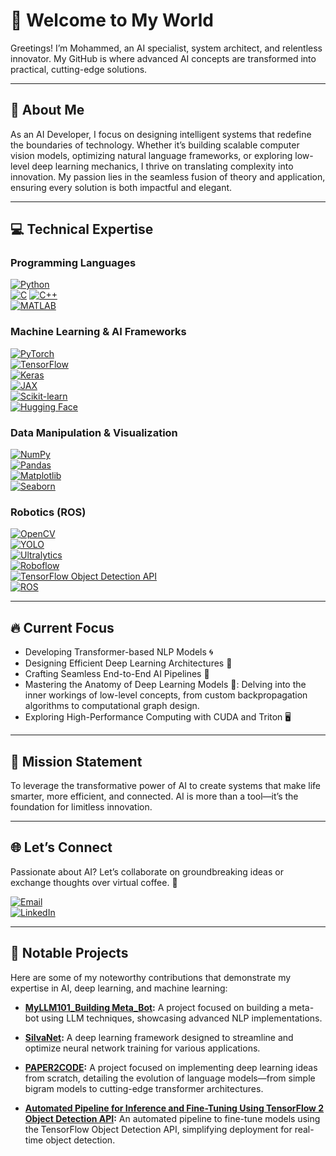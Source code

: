 # 🚀 Welcome to My World

Greetings! I’m Mohammed, an AI specialist, system architect, and relentless innovator. My GitHub is where advanced AI concepts are transformed into practical, cutting-edge solutions.

---

## 🌟 About Me

As an AI Developer, I focus on designing intelligent systems that redefine the boundaries of technology. Whether it’s building scalable computer vision models, optimizing natural language frameworks, or exploring low-level deep learning mechanics, I thrive on translating complexity into innovation. My passion lies in the seamless fusion of theory and application, ensuring every solution is both impactful and elegant.

---

## 💻 Technical Expertise

### **Programming Languages**
[![Python](https://img.shields.io/badge/Python-3776AB?style=for-the-badge&logo=python&logoColor=white)](https://www.python.org)  
[![C](https://img.shields.io/badge/C-A8B9CC?style=for-the-badge&logo=c&logoColor=white)](https://en.wikipedia.org/wiki/C_(programming_language))  
[![C++](https://img.shields.io/badge/C++-00599C?style=for-the-badge&logo=c%2B%2B&logoColor=white)](https://en.wikipedia.org/wiki/C%2B%2B)  
[![MATLAB](https://img.shields.io/badge/MATLAB-0076A8?style=for-the-badge&logo=matlab&logoColor=white)](https://www.mathworks.com/products/matlab.html)  

### **Machine Learning & AI Frameworks**
[![PyTorch](https://img.shields.io/badge/PyTorch-EE4C2C?style=for-the-badge&logo=pytorch&logoColor=white)](https://pytorch.org)  
[![TensorFlow](https://img.shields.io/badge/TensorFlow-FF6F00?style=for-the-badge&logo=tensorflow&logoColor=white)](https://www.tensorflow.org)  
[![Keras](https://img.shields.io/badge/Keras-FF3B5C?style=for-the-badge&logo=keras&logoColor=white)](https://keras.io)  
[![JAX](https://img.shields.io/badge/JAX-FF9900?style=for-the-badge&logo=google&logoColor=white)](https://jax.readthedocs.io/en/latest/)  
[![Scikit-learn](https://img.shields.io/badge/Scikit--learn-F7931E?style=for-the-badge&logo=scikit-learn&logoColor=white)](https://scikit-learn.org/stable/)  
[![Hugging Face](https://img.shields.io/badge/Hugging%20Face-FF4F00?style=for-the-badge&logo=huggingface&logoColor=white)](https://huggingface.co)

### **Data Manipulation & Visualization**
[![NumPy](https://img.shields.io/badge/NumPy-013243?style=for-the-badge&logo=numpy&logoColor=white)](https://numpy.org)  
[![Pandas](https://img.shields.io/badge/Pandas-150458?style=for-the-badge&logo=pandas&logoColor=white)](https://pandas.pydata.org)  
[![Matplotlib](https://img.shields.io/badge/Matplotlib-003B57?style=for-the-badge&logo=matplotlib&logoColor=white)](https://matplotlib.org)  
[![Seaborn](https://img.shields.io/badge/Seaborn-9E3D41?style=for-the-badge&logo=seaborn&logoColor=white)](https://seaborn.pydata.org)

### **Robotics (ROS)**
[![OpenCV](https://img.shields.io/badge/OpenCV-5C3EE8?style=for-the-badge&logo=opencv&logoColor=white)](https://opencv.org)  
[![YOLO](https://img.shields.io/badge/YOLO-FF1E00?style=for-the-badge&logo=github&logoColor=white)](https://github.com/AlexeyAB/darknet)  
[![Ultralytics](https://img.shields.io/badge/Ultralytics-4A7C59?style=for-the-badge&logo=github&logoColor=white)](https://ultralytics.com)  
[![Roboflow](https://img.shields.io/badge/Roboflow-0E84C2?style=for-the-badge&logo=roboflow&logoColor=white)](https://roboflow.com)  
[![TensorFlow Object Detection API](https://img.shields.io/badge/TensorFlow_Object_Detection_API-FF6F00?style=for-the-badge&logo=tensorflow&logoColor=white)](https://tensorflow-object-detection-api-tutorial.readthedocs.io/en/latest/)  
[![ROS](https://img.shields.io/badge/ROS-22314E?style=for-the-badge&logo=ros&logoColor=white)](https://www.ros.org)

---

## 🔥 Current Focus

- Developing Transformer-based NLP Models 🌀
- Designing Efficient Deep Learning Architectures 🚀
- Crafting Seamless End-to-End AI Pipelines 💼
- Mastering the Anatomy of Deep Learning Models 🌌: Delving into the inner workings of low-level concepts, from custom backpropagation algorithms to computational graph design.
- Exploring High-Performance Computing with CUDA and Triton 🖥️

---

## 🎯 Mission Statement

To leverage the transformative power of AI to create systems that make life smarter, more efficient, and connected. AI is more than a tool—it’s the foundation for limitless innovation.

---

## 🌐 Let’s Connect

Passionate about AI? Let’s collaborate on groundbreaking ideas or exchange thoughts over virtual coffee. 🚀

[![Email](https://img.shields.io/badge/Email-silvapi1994%40gmail.com-D14836?style=for-the-badge&logo=gmail&logoColor=white)](mailto:silvapi1994@gmail.com)  
[![LinkedIn](https://img.shields.io/badge/LinkedIn-Mohammed%20Sedeg-0A66C2?style=for-the-badge&logo=linkedin&logoColor=white)](https://www.linkedin.com/in/mohammed-sedeg-67444b307/)

---

## 📂 Notable Projects

Here are some of my noteworthy contributions that demonstrate my expertise in AI, deep learning, and machine learning:

- **[MyLLM101_Building Meta_Bot](https://github.com/silvaxxx1/MyLLM101):** A project focused on building a meta-bot using LLM techniques, showcasing advanced NLP implementations.
  
- **[SilvaNet](https://github.com/silvaxxx1/SilvaNet):** A deep learning framework designed to streamline and optimize neural network training for various applications.
  
- **[PAPER2CODE](https://github.com/silvaxxx1/PAPER2CODE):** A project focused on implementing deep learning ideas from scratch, detailing the evolution of language models—from simple bigram models to cutting-edge transformer architectures.
  
- **[Automated Pipeline for Inference and Fine-Tuning Using TensorFlow 2 Object Detection API](https://github.com/silvaxxx1/Automated-Pipeline-for-Inference-and-Fine-Tuning-Using-TensorFlow-2-Object-Detection-API):** An automated pipeline to fine-tune models using the TensorFlow Object Detection API, simplifying deployment for real-time object detection.
